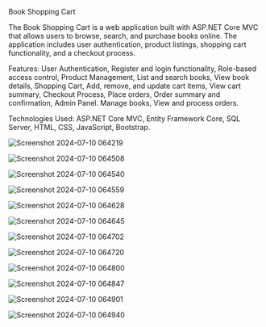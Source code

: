 Book Shopping Cart


The Book Shopping Cart is a web application built with ASP.NET Core MVC that allows users to browse, search, and purchase books online.
The application includes user authentication, product listings, shopping cart functionality, and a checkout process.

Features:
User Authentication,
Register and login functionality,
Role-based access control,
Product Management,
List and search books,
View book details,
Shopping Cart,
Add, remove, and update cart items,
View cart summary,
Checkout Process,
Place orders,
Order summary and confirmation,
Admin Panel.
Manage books,
View and process orders.


Technologies Used:
ASP.NET Core MVC,
Entity Framework Core,
SQL Server,
HTML, CSS, JavaScript,
Bootstrap.




![Screenshot 2024-07-10 064219](https://github.com/Anuradhara/onlinebook/assets/175148397/73354d49-4e4f-4a40-a7fc-ceee862d3426)


![Screenshot 2024-07-10 064508](https://github.com/Anuradhara/onlinebook/assets/175148397/9b2c6e52-2832-4505-9a15-766555fc17ea)

![Screenshot 2024-07-10 064540](https://github.com/Anuradhara/onlinebook/assets/175148397/ddd560c9-bc05-4e4f-b8a1-c68ef4c0d295)

![Screenshot 2024-07-10 064559](https://github.com/Anuradhara/onlinebook/assets/175148397/5e997bc6-dc6d-4cce-9913-1a91524bae7c)

![Screenshot 2024-07-10 064628](https://github.com/Anuradhara/onlinebook/assets/175148397/674f02b9-23b6-488c-8af2-20c0ecc632cf)

![Screenshot 2024-07-10 064645](https://github.com/Anuradhara/onlinebook/assets/175148397/58d49301-9d56-4df9-9f1d-c51d85175c19)

![Screenshot 2024-07-10 064702](https://github.com/Anuradhara/onlinebook/assets/175148397/9d4db65e-28c0-46f0-8861-f22d763810fe)

![Screenshot 2024-07-10 064720](https://github.com/Anuradhara/onlinebook/assets/175148397/b03a1cd5-a935-4fdb-9874-c7125d4c4dd4)

![Screenshot 2024-07-10 064800](https://github.com/Anuradhara/onlinebook/assets/175148397/201472d9-33e1-49ba-a6c6-1e14ff38af49)

![Screenshot 2024-07-10 064847](https://github.com/Anuradhara/onlinebook/assets/175148397/12a34049-b43f-460d-a5bd-91bd56d79b23)

![Screenshot 2024-07-10 064901](https://github.com/Anuradhara/onlinebook/assets/175148397/72cebe68-e4b0-4b04-9660-0043af492eff)

![Screenshot 2024-07-10 064940](https://github.com/Anuradhara/onlinebook/assets/175148397/c4864fd1-dfec-4085-8171-f7513e0f7701)
